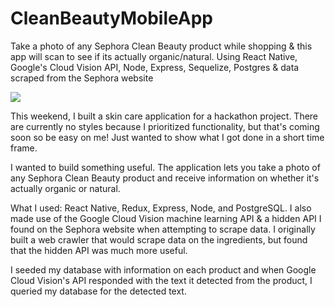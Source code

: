 # CleanBeautyMobileApp
Take a photo of any Sephora Clean Beauty product while shopping &amp; this app will scan to see if its actually organic/natural. Using React Native, Google's Cloud Vision API, Node, Express, Sequelize, Postgres &amp; data scraped from the Sephora website

![](skinapp.gif)

This weekend, I built a skin care application for a hackathon project. There are currently no styles because I prioritized functionality, but that's coming soon so be easy on me! Just wanted to show what I got done in a short time frame.

I wanted to build something useful. The application lets you take a photo of any Sephora Clean Beauty product and receive information on whether it's actually organic or natural.

What I used: React Native, Redux, Express, Node, and PostgreSQL. I also made use of the Google Cloud Vision machine learning API & a hidden API I found on the Sephora website when attempting to scrape data. I originally built a web crawler that would scrape data on the ingredients, but found that the hidden API was much more useful.

I seeded my database with information on each product and when Google Cloud Vision's API responded with the text it detected from the product, I queried my database for the detected text.
